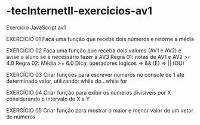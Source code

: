﻿# -tecInternetII-exercicios-av1
Exercício JavaScript av1

EXERCÍCIO 01
Faça uma função que recebe dois números e retorne a média

EXERCÍCIO 02
Faça uma função que receba dois valores (AV1 e AV2) e avise o aluno se é necessário fazer a AV3
Regra 01: notas de AV1 e AV2 >= 4.0
Regra 02: Média >= 6.0
Dica: operadores lógicos => && (E) => || (OU)


EXERCÍCIO 03
Criar funções para escrever números no console de 1 até determinado valor, utilizando:
while
do...while
for

EXERCÍCIO 04
Criar função para exibir os números divisíveis por X considerando o intervalo de X a Y
 

EXERCÍCIO 05
Criar função para mostrar o maior e menor valor de um vetor de números